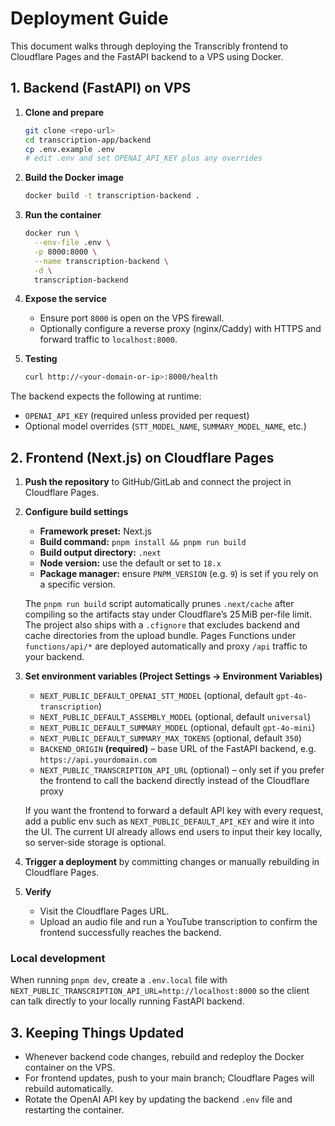 # Deployment Guide

This document walks through deploying the Transcribly frontend to Cloudflare Pages and the FastAPI backend to a VPS using Docker.

## 1. Backend (FastAPI) on VPS

1. **Clone and prepare**
   ```bash
   git clone <repo-url>
   cd transcription-app/backend
   cp .env.example .env
   # edit .env and set OPENAI_API_KEY plus any overrides
   ```

2. **Build the Docker image**
   ```bash
   docker build -t transcription-backend .
   ```

3. **Run the container**
   ```bash
   docker run \
     --env-file .env \
     -p 8000:8000 \
     --name transcription-backend \
     -d \
     transcription-backend
   ```

4. **Expose the service**
   - Ensure port `8000` is open on the VPS firewall.
   - Optionally configure a reverse proxy (nginx/Caddy) with HTTPS and forward traffic to `localhost:8000`.

5. **Testing**
   ```bash
   curl http://<your-domain-or-ip>:8000/health
   ```

The backend expects the following at runtime:
- `OPENAI_API_KEY` (required unless provided per request)
- Optional model overrides (`STT_MODEL_NAME`, `SUMMARY_MODEL_NAME`, etc.)

## 2. Frontend (Next.js) on Cloudflare Pages

1. **Push the repository** to GitHub/GitLab and connect the project in Cloudflare Pages.

2. **Configure build settings**
   - **Framework preset:** Next.js
   - **Build command:** `pnpm install && pnpm run build`
   - **Build output directory:** `.next`
   - **Node version:** use the default or set to `18.x`
   - **Package manager:** ensure `PNPM_VERSION` (e.g. `9`) is set if you rely on a specific version.

   The `pnpm run build` script automatically prunes `.next/cache` after compiling so the artifacts stay under Cloudflare’s 25 MiB per-file limit. The project also ships with a `.cfignore` that excludes backend and cache directories from the upload bundle. Pages Functions under `functions/api/*` are deployed automatically and proxy `/api` traffic to your backend.
3. **Set environment variables (Project Settings → Environment Variables)**
   - `NEXT_PUBLIC_DEFAULT_OPENAI_STT_MODEL` (optional, default `gpt-4o-transcription`)
   - `NEXT_PUBLIC_DEFAULT_ASSEMBLY_MODEL` (optional, default `universal`)
   - `NEXT_PUBLIC_DEFAULT_SUMMARY_MODEL` (optional, default `gpt-4o-mini`)
   - `NEXT_PUBLIC_DEFAULT_SUMMARY_MAX_TOKENS` (optional, default `350`)
   - `BACKEND_ORIGIN` **(required)** – base URL of the FastAPI backend, e.g. `https://api.yourdomain.com`
   - `NEXT_PUBLIC_TRANSCRIPTION_API_URL` (optional) – only set if you prefer the frontend to call the backend directly instead of the Cloudflare proxy

   If you want the frontend to forward a default API key with every request, add a public env such as `NEXT_PUBLIC_DEFAULT_API_KEY` and wire it into the UI. The current UI already allows end users to input their key locally, so server-side storage is optional.

4. **Trigger a deployment** by committing changes or manually rebuilding in Cloudflare Pages.

5. **Verify**
   - Visit the Cloudflare Pages URL.
   - Upload an audio file and run a YouTube transcription to confirm the frontend successfully reaches the backend.

### Local development

When running `pnpm dev`, create a `.env.local` file with `NEXT_PUBLIC_TRANSCRIPTION_API_URL=http://localhost:8000` so the client can talk directly to your locally running FastAPI backend.

## 3. Keeping Things Updated

- Whenever backend code changes, rebuild and redeploy the Docker container on the VPS.
- For frontend updates, push to your main branch; Cloudflare Pages will rebuild automatically.
- Rotate the OpenAI API key by updating the backend `.env` file and restarting the container.
